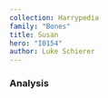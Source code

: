 ```yaml
---
collection: Harrypedia
family: "Bones"
title: Susan
hero: "I0154"
author: Luke Schierer
---
```



### Analysis

